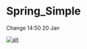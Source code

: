 Spring_Simple
=============
Change 14:50 20 Jan

[![alt](https://codenvy-stg.com/factory/resources/factory-white.png)](https://codenvy-stg.com/ide-resources/share/project/artnata9/SPRING)
